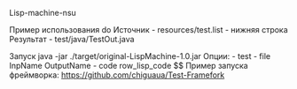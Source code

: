 Lisp-machine-nsu

Пример использования do Источник - resources/test.list - нижняя строка
                        Результат - test/java/TestOut.java

Запуск  java -jar ./target/original-LispMachine-1.0.jar
    Опции: - test
            - file InpName OutputName
            - code row_lisp_code $$
Пример запуска фреймворка:
    https://github.com/chiguaua/Test-Framefork